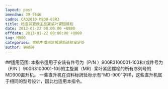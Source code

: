 ```yaml
---
layout: post
amendno: 39-7546
cadno: CAD2010-M900-02R3
title: 检查并更换主旋翼桨叶紧固螺栓
date: 2013-01-22 00:00:00 +0800
effdate: 2013-01-22 00:00:00 +0800
tag: M900
categories: 民航中南地区管理局适航审定处
author: 钟颖芬
---
```


##适用范围:
本指令适用于安装有件号为（P/N ）900R3100001-103和/或件号为（P/N ）900R3100001-105的主旋翼（MR）桨叶紧固螺栓的所有序列号的MD900直升机。
一些直升机在资料标牌处标示有“MD-900”字样，这些直升机属于相同的型号设计，因此也适用本指令。

